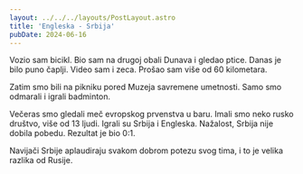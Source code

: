 ```yaml
---
layout: ../../../layouts/PostLayout.astro
title: 'Engleska - Srbija'
pubDate: 2024-06-16
---
```


Vozio sam bicikl. Bio sam na drugoj obali Dunava i gledao ptice. Danas je bilo puno čaplji. Video sam i zeca. Prošao sam više od 60 kilometara.

Zatim smo bili na pikniku pored Muzeja savremene umetnosti. Samo smo odmarali i igrali badminton.

Večeras smo gledali meč evropskog prvenstva u baru. Imali smo neko rusko društvo, više od 13 ljudi. Igrali su Srbija i Engleska. Nažalost, Srbija nije dobila pobedu. Rezultat je bio 0:1.

Navijači Srbije aplaudiraju svakom dobrom potezu svog tima, i to je velika razlika od Rusije.
